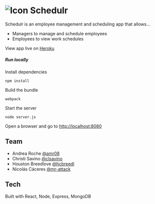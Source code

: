 # ![Icon](https://raw.githubusercontent.com/clsavino/react-shift-scheduler/master/public/assets/images/favicon.ico) Schedulr
Schedulr is an employee management and scheduling app that allows…
* Managers to manage and schedule employees
* Employees to view work schedules

View app live on [Heroku](https://reactschedulr.herokuapp.com)

##### Run locally
Install dependencies
```shell
npm install
```

Build the bundle
```shell
webpack
```

Start the server
```shell
node server.js
```

Open a browser and go to [http://localhost:8080](http://localhost:8080)

## Team
* Andrea Roche [@amr08](https://github.com/amr08)
* Christi Savino [@clsavino](https://github.com/clsavino)
* Houston Breedlove [@hcbreedl](https://github.com/hcbreedl)
* Nicolás Cáceres [@mr-attack](https://github.com/mr-attack)

## Tech
Built with React, Node, Express, MongoDB